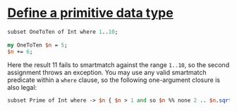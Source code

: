 [1]: http://rosettacode.org/wiki/Define_a_primitive_data_type

# [Define a primitive data type][1]

```perl
subset OneToTen of Int where 1..10;
 
my OneToTen $n = 5;
$n += 6;
```


Here the result 11 fails to smartmatch against the range `1..10`, so the second assignment throws an exception. You may use any valid smartmatch predicate within a `where` clause, so the following one-argument closure is also legal:

```perl
subset Prime of Int where -> $n { $n > 1 and so $n %% none 2 .. $n.sqrt }
```